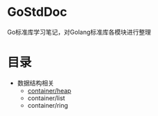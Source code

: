 # GoStdDoc
Go标准库学习笔记，对Golang标准库各模块进行整理
# 目录
* 数据结构相关
  * [container/heap](https://github.com/preytaren/GoStdDoc/blob/master/container/heap.md)
  * container/list
  * container/ring
